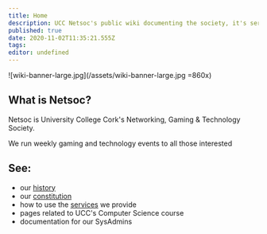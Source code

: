```yaml
---
title: Home
description: UCC Netsoc's public wiki documenting the society, it's services, history and more
published: true
date: 2020-11-02T11:35:21.555Z
tags: 
editor: undefined
---
```


![wiki-banner-large.jpg](/assets/wiki-banner-large.jpg =860x)

## What is Netsoc?

Netsoc is University College Cork's Networking, Gaming & Technology Society.

We run weekly gaming and technology events to all those interested 

## See:
* our [history](/about/history)
* our [constitution](/about/constitution)
* how to use the [services](/services/tutorial) we provide
* pages related to UCC's Computer Science course
* documentation for our SysAdmins
